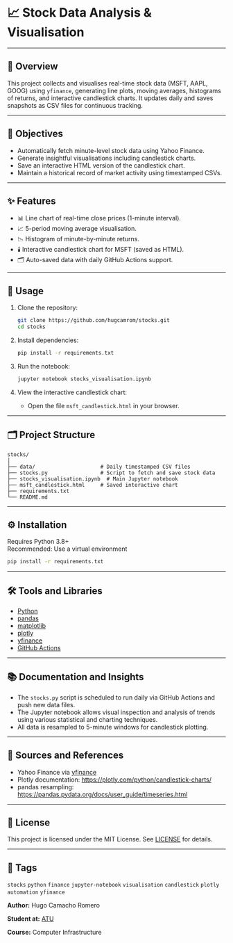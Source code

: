 # 📈 Stock Data Analysis & Visualisation

---

## 🧭 Overview

This project collects and visualises real-time stock data (MSFT, AAPL, GOOG) using `yfinance`, generating line plots, moving averages, histograms of returns, and interactive candlestick charts. It updates daily and saves snapshots as CSV files for continuous tracking.

---

## 🎯 Objectives

- Automatically fetch minute-level stock data using Yahoo Finance.
- Generate insightful visualisations including candlestick charts.
- Save an interactive HTML version of the candlestick chart.
- Maintain a historical record of market activity using timestamped CSVs.

---

## ✨ Features

- 📊 Line chart of real-time close prices (1-minute interval).
- 📈 5-period moving average visualisation.
- 📉 Histogram of minute-by-minute returns.
- 🕯️ Interactive candlestick chart for MSFT (saved as HTML).
- 🗂️ Auto-saved data with daily GitHub Actions support.

---

## 🧪 Usage

1. Clone the repository:
   ```bash
   git clone https://github.com/hugcamrom/stocks.git
   cd stocks
   ```

2. Install dependencies:
   ```bash
   pip install -r requirements.txt
   ```

3. Run the notebook:
   ```bash
   jupyter notebook stocks_visualisation.ipynb
   ```

4. View the interactive candlestick chart:
   - Open the file `msft_candlestick.html` in your browser.

---

## 🗂️ Project Structure

```
stocks/
│
├── data/                     # Daily timestamped CSV files
├── stocks.py                 # Script to fetch and save stock data
├── stocks_visualisation.ipynb  # Main Jupyter notebook
├── msft_candlestick.html     # Saved interactive chart
├── requirements.txt
└── README.md
```

---

## ⚙️ Installation

Requires Python 3.8+  
Recommended: Use a virtual environment

```bash
pip install -r requirements.txt
```

---

## 🛠️ Tools and Libraries

- [Python](https://www.python.org/)
- [pandas](https://pandas.pydata.org/)
- [matplotlib](https://matplotlib.org/)
- [plotly](https://plotly.com/)
- [yfinance](https://pypi.org/project/yfinance/)
- [GitHub Actions](https://docs.github.com/en/actions)

---

## 📚 Documentation and Insights

- The `stocks.py` script is scheduled to run daily via GitHub Actions and push new data files.
- The Jupyter notebook allows visual inspection and analysis of trends using various statistical and charting techniques.
- All data is resampled to 5-minute windows for candlestick plotting.

---

## 📡 Sources and References

- Yahoo Finance via [yfinance](https://pypi.org/project/yfinance/)
- Plotly documentation: https://plotly.com/python/candlestick-charts/
- pandas resampling: https://pandas.pydata.org/docs/user_guide/timeseries.html

---

## 🪪 License

This project is licensed under the MIT License. See [LICENSE](LICENSE) for details.

---

## 🔖 Tags

`stocks` `python` `finance` `jupyter-notebook` `visualisation` `candlestick` `plotly` `automation` `yfinance`

**Author:** Hugo Camacho Romero  

**Student at:** [ATU](https://www.atu.ie/)

**Course:** Computer Infrastructure
